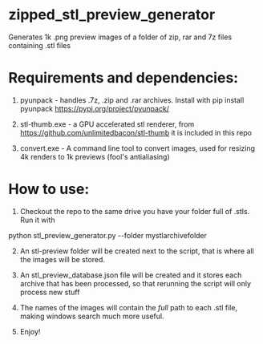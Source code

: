 # zipped_stl_preview_generator
Generates 1k .png preview images of a folder of zip, rar and 7z files containing .stl files 

# Requirements and dependencies:

1. pyunpack - handles .7z, .zip and .rar archives. Install with pip install pyunpack
https://pypi.org/project/pyunpack/

2. stl-thumb.exe - a GPU accelerated stl renderer, from https://github.com/unlimitedbacon/stl-thumb it is included in this repo

3. convert.exe - A command line tool to convert images, used for resizing 4k renders to 1k previews (fool's antialiasing)

# How to use:
1. Checkout the repo to the same drive you have your folder full of .stls. Run it with

python stl_preview_generator.py --folder mystlarchivefolder

2. An stl-preview folder will be created next to the script, that is where all the images will be stored.

3. An stl_preview_database.json file will be created and it stores each archive that has been processed, so that rerunning the script will only process new stuff

4. The names of the images will contain the _full_ path to each .stl file, making windows search much more useful.

5. Enjoy!



